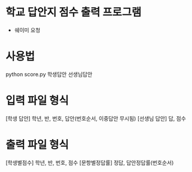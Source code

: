 # 학교 답안지 점수 출력 프로그램
- 쉐이미 요청

# 사용법
python score.py 학생답안 선생님답안

# 입력 파일 형식
[학생 답안]
학년, 반, 번호, 답안(번호순서, 이중답안 무시됨)
[선생님 답안]
답, 점수

# 출력 파일 형식
[학생별점수]
학년, 반, 번호, 점수
[문항별정답률]
정답, 답안정답률(번호순서)
